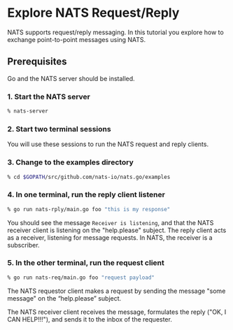 # Explore NATS Request/Reply

NATS supports request/reply messaging. In this tutorial you explore how to exchange point-to-point messages using NATS.

## Prerequisites

Go and the NATS server should be installed.

### 1. Start the NATS server

```bash
% nats-server
```

### 2. Start two terminal sessions

You will use these sessions to run the NATS request and reply clients.

### 3. Change to the examples directory

```bash
% cd $GOPATH/src/github.com/nats-io/nats.go/examples
```

### 4. In one terminal, run the reply client listener

```bash
% go run nats-rply/main.go foo "this is my response"
```

You should see the message `Receiver is listening`, and that the NATS receiver client is listening on the "help.please" subject. The reply client acts as a receiver, listening for message requests. In NATS, the receiver is a subscriber.

### 5. In the other terminal, run the request client

```bash
% go run nats-req/main.go foo "request payload"
```

The NATS requestor client makes a request by sending the message "some message" on the “help.please” subject.

The NATS receiver client receives the message, formulates the reply \("OK, I CAN HELP!!!"\), and sends it to the inbox of the requester.

